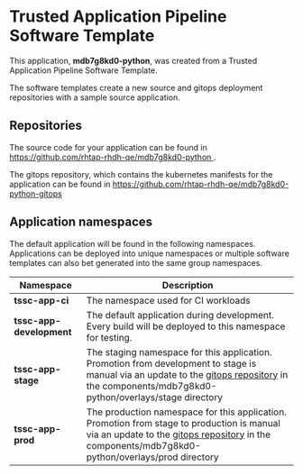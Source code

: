 # Trusted Application Pipeline Software Template

This application, **mdb7g8kd0-python**, was created from a Trusted Application Pipeline Software Template.

The software templates create a new source and gitops deployment repositories with a sample source application. 

## Repositories

The source code for your application can be found in [https://github.com/rhtap-rhdh-qe/mdb7g8kd0-python ](https://github.com/rhtap-rhdh-qe/mdb7g8kd0-python ).
 
The gitops repository, which contains the kubernetes manifests for the application can be found in 
[https://github.com/rhtap-rhdh-qe/mdb7g8kd0-python-gitops ](https://github.com/rhtap-rhdh-qe/mdb7g8kd0-python-gitops ) 

## Application namespaces 

The default application will be found in the following namespaces. Applications can be deployed into unique namespaces or multiple software templates can also bet generated into the same group namespaces.  

|  Namespace   |  Description   |  
| -------- | -------- |
| **tssc-app-ci** | The namespace used for CI workloads |
| **tssc-app-development** | The default application during development. Every build will be deployed to this namespace for testing. |
| **tssc-app-stage** | The staging namespace for this application. Promotion from development to stage is manual via an update to the [gitops repository](https://github.com/rhtap-rhdh-qe/mdb7g8kd0-python-gitops ) in the components/mdb7g8kd0-python/overlays/stage directory |
| **tssc-app-prod** | The production namespace for this application. Promotion from stage to production is manual via an update to the [gitops repository](https://github.com/rhtap-rhdh-qe/mdb7g8kd0-python-gitops ) in the components/mdb7g8kd0-python/overlays/prod directory |